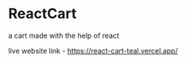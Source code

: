 # ReactCart
a cart made with the help of react 

live website link - https://react-cart-teal.vercel.app/
